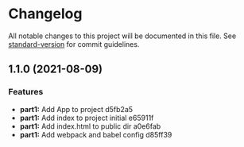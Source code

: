 # Changelog

All notable changes to this project will be documented in this file. See [standard-version](https://github.com/conventional-changelog/standard-version) for commit guidelines.

## 1.1.0 (2021-08-09)


### Features

* **part1:** Add App to project d5fb2a5
* **part1:** Add index to project initial e65911f
* **part1:** Add index.html to public dir a0e6fab
* **part1:** Add webpack and babel config d85ff39
